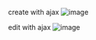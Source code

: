 create with ajax
![image](https://github.com/mohamedmagdy233/curd-with-ajax/assets/97023312/e1299f15-4d2d-4966-a6d8-0422207d62c5)

edit with ajax 
![image](https://github.com/mohamedmagdy233/curd-with-ajax/assets/97023312/e1083fa3-9bbc-4fc9-b81a-cc9954bc3a6d)

